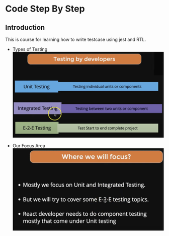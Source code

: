 # Code Step By Step

## Introduction

This is course for learning how to write testcase using jest and RTL.

- Types of Testing
![Types of Testing](https://github.com/swatantrasinha/jest-and-RTL/blob/main/screenshots/001-type_Of_Testing.png "Testing Types")

- Our Focus Area
![Out Focus Area](https://github.com/swatantrasinha/jest-and-RTL/blob/main/screenshots/002-Our_Focus_Area.png "Focus Area")

